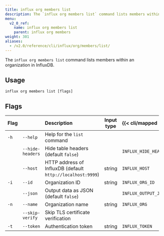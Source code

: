 ```yaml
---
title: influx org members list
description: The `influx org members list` command lists members within an organization in InfluxDB.
menu:
  v2_0_ref:
    name: influx org members list
    parent: influx org members
weight: 301
aliases:
  - /v2.0/reference/cli/influx/org/members/list/
---
```


The `influx org members list` command lists members within an organization in InfluxDB.

## Usage
```
influx org members list [flags]
```

## Flags
| Flag |                  | Description                                                | Input type  | {{< cli/mapped >}}    |
|:---- |:---              |:-----------                                                |:----------: |:------------------    |
| `-h` | `--help`         | Help for the `list` command                                |             |                       |
|      | `--hide-headers` | Hide table headers (default `false`)                       |             | `INFLUX_HIDE_HEADERS` |
|      | `--host`         | HTTP address of InfluxDB (default `http://localhost:9999`) | string      | `INFLUX_HOST`         |
| `-i` | `--id`           | Organization ID                                            | string      | `INFLUX_ORG_ID`       |
|      | `--json`         | Output data as JSON (default `false`)                      |             | `INFLUX_OUTPUT_JSON`  |
| `-n` | `--name`         | Organization name                                          | string      | `INFLUX_ORG`          |
|      | `--skip-verify`  | Skip TLS certificate verification                          |             |                       |
| `-t` | `--token`        | Authentication token                                       | string      | `INFLUX_TOKEN`        |
